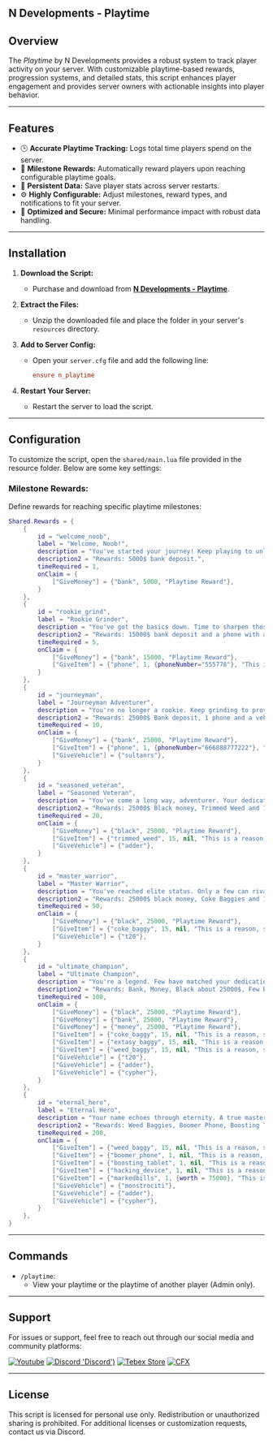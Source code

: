 ## **N Developments - Playtime**

## **Overview**
The *Playtime* by N Developments provides a robust system to track player activity on your server. With customizable playtime-based rewards, progression systems, and detailed stats, this script enhances player engagement and provides server owners with actionable insights into player behavior.

---

## **Features**
- 🕒 **Accurate Playtime Tracking:** Logs total time players spend on the server.
- 🎁 **Milestone Rewards:** Automatically reward players upon reaching configurable playtime goals.
- 🔄 **Persistent Data:** Save player stats across server restarts.
- ⚙️ **Highly Configurable:** Adjust milestones, reward types, and notifications to fit your server.
- 🔐 **Optimized and Secure:** Minimal performance impact with robust data handling.

---

## **Installation**

1. **Download the Script:**
   - Purchase and download from **[N Developments - Playtime](https://nyambura.tebex.io/package/6586020)**.

2. **Extract the Files:**
   - Unzip the downloaded file and place the folder in your server's `resources` directory.

3. **Add to Server Config:**
   - Open your `server.cfg` file and add the following line:
     ```cfg
     ensure n_playtime
     ```

4. **Restart Your Server:**
   - Restart the server to load the script.

---

## **Configuration**
To customize the script, open the `shared/main.lua` file provided in the resource folder. Below are some key settings:

### **Milestone Rewards:**
Define rewards for reaching specific playtime milestones:
```lua
Shared.Rewards = {
    {
        id = "welcome_noob",
        label = "Welcome, Noob!",
        description = "You've started your journey! Keep playing to unlock your true potential.",
        description2 = "Rewards: 5000$ bank deposit.",
        timeRequired = 1,
        onClaim = {
            ["GiveMoney"] = {"bank", 5000, "Playtime Reward"},
        }
    },
    {
        id = "rookie_grind",
        label = "Rookie Grinder",
        description = "You've got the basics down. Time to sharpen those skills!",
        description2 = "Rewards: 15000$ bank deposit and a phone with attached number 555778",
        timeRequired = 5,
        onClaim = {
            ["GiveMoney"] = {"bank", 15000, "Playtime Reward"},
            ["GiveItem"] = {"phone", 1, {phoneNumber="555778"}, "This is a reason, some inventories accepts reason of give item"},
        }
    },
    {
        id = "journeyman",
        label = "Journeyman Adventurer",
        description = "You're no longer a rookie. Keep grinding to prove yourself!",
        description2 = "Rewards: 25000$ Bank deposit, 1 phone and a vehicle",
        timeRequired = 10, 
        onClaim = {
            ["GiveMoney"] = {"bank", 25000, "Playtime Reward"},
            ["GiveItem"] = {"phone", 1, {phoneNumber="666888777222"}, "This is a reason, some inventories accepts reason of give item"},
            ["GiveVehicle"] = {"sultanrs"},
        }
    },
    {
        id = "seasoned_veteran",
        label = "Seasoned Veteran",
        description = "You've come a long way, adventurer. Your dedication shines!",
        description2 = "Rewards: 25000$ Black money, Trimmed Weed and 1 vehicle",
        timeRequired = 20, 
        onClaim = {
            ["GiveMoney"] = {"black", 25000, "Playtime Reward"},
            ["GiveItem"] = {"trimmed_weed", 15, nil, "This is a reason, some inventories accepts reason of give item"},
            ["GiveVehicle"] = {"adder"},
        }
    },
    {
        id = "master_warrior",
        label = "Master Warrior",
        description = "You've reached elite status. Only a few can rival your skills!",
        description2 = "Rewards: 25000$ black money, Coke Baggies and 1 vehicle",
        timeRequired = 50, 
        onClaim = {
            ["GiveMoney"] = {"black", 25000, "Playtime Reward"},
            ["GiveItem"] = {"coke_baggy", 15, nil, "This is a reason, some inventories accepts reason of give item"},
            ["GiveVehicle"] = {"t20"},
        }
    },
    {
        id = "ultimate_champion",
        label = "Ultimate Champion",
        description = "You're a legend. Few have matched your dedication and skill.",
        description2 = "Rewards: Bank, Money, Black about 25000$, Few Baggies ass Coke/Extassy/Weed, Few vehicles",
        timeRequired = 100,
        onClaim = {
            ["GiveMoney"] = {"black", 25000, "Playtime Reward"},
            ["GiveMoney"] = {"bank", 25000, "Playtime Reward"},
            ["GiveMoney"] = {"money", 25000, "Playtime Reward"},
            ["GiveItem"] = {"coke_baggy", 15, nil, "This is a reason, some inventories accepts reason of give item"},
            ["GiveItem"] = {"extasy_baggy", 15, nil, "This is a reason, some inventories accepts reason of give item"},
            ["GiveItem"] = {"weed_baggy", 15, nil, "This is a reason, some inventories accepts reason of give item"},
            ["GiveVehicle"] = {"t20"},
            ["GiveVehicle"] = {"adder"},
            ["GiveVehicle"] = {"cypher"},
        }
    },
    {
        id = "eternal_hero",
        label = "Eternal Hero",
        description = "Your name echoes through eternity. A true master of the game.",
        description2 = "Rewards: Weed Baggies, Boomer Phone, Boosting Tablet, Hacking Device, Marked Bills, Few vehicles",
        timeRequired = 200,
        onClaim = {
            ["GiveItem"] = {"weed_baggy", 15, nil, "This is a reason, some inventories accepts reason of give item"},
            ["GiveItem"] = {"boomer_phone", 1, nil, "This is a reason, some inventories accepts reason of give item"},
            ["GiveItem"] = {"boosting_tablet", 1, nil, "This is a reason, some inventories accepts reason of give item"},
            ["GiveItem"] = {"hacking_device", 1, nil, "This is a reason, some inventories accepts reason of give item"},
            ["GiveItem"] = {"markedbills", 1, {worth = 75000}, "This is a reason, some inventories accepts reason of give item"},
            ["GiveVehicle"] = {"monstrociti"},
            ["GiveVehicle"] = {"adder"},
            ["GiveVehicle"] = {"cypher"},
        }
    },
}
```

---

## **Commands**
- `/playtime`:
  - View your playtime or the playtime of another player (Admin only).
  
---

## **Support**
For issues or support, feel free to reach out through our social media and community platforms:


[![Youtube](https://upload.wikimedia.org/wikipedia/commons/thumb/4/42/YouTube_icon_%282013-2017%29.png/512px-YouTube_icon_%282013-2017%29.png 'Youtube')](https://www.youtube.com/@n-developments)
[![Discord](https://cdn.discordapp.com/attachments/1103694279488065709/1108792831486742548/discord.jpg) 'Discord')](https://discord.gg/mVUgnGjXQU)
[![Tebex Store](https://cdn.discordapp.com/attachments/1103694279488065709/1108792831851626546/tebex.jpg 'Tebex Store')](https://nyambura.tebex.io)
[![CFX](https://cdn.discordapp.com/attachments/1103694279488065709/1108792831126028289/cfx.jpg 'CFX')](https://forum.cfx.re/u/Nyambura)

---

## **License**
This script is licensed for personal use only. Redistribution or unauthorized sharing is prohibited. For additional licenses or customization requests, contact us via Discord.

